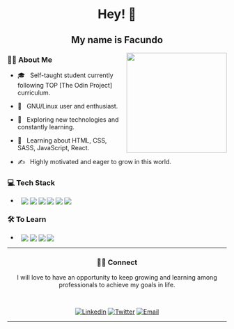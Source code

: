 ### <h1 align='center'>Hey! 👋</h1><h2 align='center'> My name is Facundo</h2>

<img align='right' src="https://media.giphy.com/media/M9gbBd9nbDrOTu1Mqx/giphy.gif" width="230">

<h3> 👨🏻 About Me </h3>



- 🎓 &nbsp; Self-taught student currently following TOP [The Odin Project] curriculum.

- 🤖 &nbsp; GNU/Linux user and enthusiast.

- 🤔 &nbsp; Exploring new technologies and constantly learning.

- 🌱 &nbsp; Learning about HTML, CSS, SASS, JavaScript, React.

- ✍️ &nbsp; Highly motivated and eager to grow in this world.


<h3> 💻 Tech Stack</h3>

- &nbsp; <img align='center' src="https://img.shields.io/badge/HTML5-E34F26?style=for-the-badge&logo=html5&logoColor=white" />  <img align='center' src="https://img.shields.io/badge/CSS3-1572B6?style=for-the-badge&logo=css3&logoColor=white" />  <img align='center' src="https://img.shields.io/badge/JavaScript-323330?style=for-the-badge&logo=javascript&logoColor=F7DF1E" /> <img align='center' src="https://img.shields.io/badge/Sass-CC6699?style=for-the-badge&logo=sass&logoColor=white" />  <img align='center' src="https://img.shields.io/badge/GIT-E44C30?style=for-the-badge&logo=git&logoColor=white" />  <img align='center' src="https://img.shields.io/badge/GitHub-100000?style=for-the-badge&logo=github&logoColor=white" /> 


<h3> 🛠 To Learn</h3>

- &nbsp; <img align='center' src="https://img.shields.io/badge/React-20232A?style=for-the-badge&logo=react&logoColor=61DAFB)" />  <img  align='center' src="https://img.shields.io/badge/Node.js-339933?style=for-the-badge&logo=nodedotjs&logoColor=white" />  <img align='center' src="https://img.shields.io/badge/Express.js-000000?style=for-the-badge&logo=express&logoColor=white" />  <img align='center' src="https://img.shields.io/badge/MongoDB-4EA94B?style=for-the-badge&logo=mongodb&logoColor=white" />


<hr>

<h3 align='center'> 🤝🏻 Connect </h3>
<p align='center'>I will love to have an opportunity to keep growing and learning among professionals to achieve my goals in life.<p>

<br>

<p align='center'><a href="https://www.linkedin.com/in/facjs/"><img alt="LinkedIn" src="https://img.shields.io/badge/LinkedIn-Facundo%20Olivera-blue?style=flat-square&logo=linkedin"></a>
<a href="https://www.twitter.com/facjsx"><img alt="Twitter" src="https://img.shields.io/badge/Twitter-facjsx-blue?style=flat-square&logo=twitter"></a>
<a href="mailto:fcjsx@pm.me"><img alt="Email" src="https://img.shields.io/badge/Email-fcjsx@pm.me-blue?style=flat-square&logo=protonmail"></a></p>


<hr>




